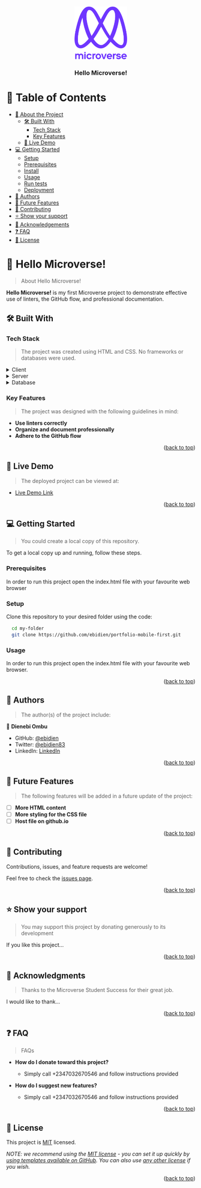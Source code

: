 <a name="readme-top"></a>

<div align="center">

  <img src="murple_logo.png" alt="logo" width="140"  height="auto" />
  <br/>

  <h3><b>Hello Microverse!</b></h3>

</div>

<!-- TABLE OF CONTENTS -->

# 📗 Table of Contents

- [📖 About the Project](#about-project)
  - [🛠 Built With](#built-with)
    - [Tech Stack](#tech-stack)
    - [Key Features](#key-features)
  - [🚀 Live Demo](#live-demo)
- [💻 Getting Started](#getting-started)
  - [Setup](#setup)
  - [Prerequisites](#prerequisites)
  - [Install](#install)
  - [Usage](#usage)
  - [Run tests](#run-tests)
  - [Deployment](#triangular_flag_on_post-deployment)
- [👥 Authors](#authors)
- [🔭 Future Features](#future-features)
- [🤝 Contributing](#contributing)
- [⭐️ Show your support](#support)
- [🙏 Acknowledgements](#acknowledgements)
- [❓ FAQ](#faq)
- [📝 License](#license)

<!-- PROJECT DESCRIPTION -->

# 📖 Hello Microverse! <a name="about-project"></a>

> About Hello Microverse!

**Hello Microverse!** is my first Microverse project to demonstrate effective use of linters, the GitHub flow, and professional documentation.

## 🛠 Built With <a name="built-with"></a>

### Tech Stack <a name="tech-stack"></a>

> The project was created using HTML and CSS. No frameworks or databases were used.

<details>
  <summary>Client</summary>
  <ul>
    <li>None</li>
  </ul>
</details>

<details>
  <summary>Server</summary>
  <ul>
    <li>None</li>
  </ul>
</details>

<details>
<summary>Database</summary>
  <ul>
    <li>None</li>
  </ul>
</details>

<!-- Features -->

### Key Features <a name="key-features"></a>

> The project was designed with the following guidelines in mind:

- **Use linters correctly**
- **Organize and document professionally**
- **Adhere to the GitHub flow**

<p align="right">(<a href="#readme-top">back to top</a>)</p>

<!-- LIVE DEMO -->

## 🚀 Live Demo <a name="live-demo"></a>

> The deployed project can be viewed at:

- [Live Demo Link](https://ebidien.github.io/hello-microverse/)

<p align="right">(<a href="#readme-top">back to top</a>)</p>

<!-- GETTING STARTED -->

## 💻 Getting Started <a name="getting-started"></a>

> You could create a local copy of this repository.

To get a local copy up and running, follow these steps.

### Prerequisites

In order to run this project open the index.html file with your favourite web browser

### Setup

Clone this repository to your desired folder using the code:

```sh
  cd my-folder
  git clone https://github.com/ebidien/portfolio-mobile-first.git
```

### Usage

In order to run this project open the index.html file with your favourite web browser.

<p align="right">(<a href="#readme-top">back to top</a>)</p>

<!-- AUTHORS -->

## 👥 Authors <a name="authors"></a>

> The author(s) of the project include:

👤 **Dienebi Ombu**

- GitHub: [@ebidien](https://github.com/ebidien)
- Twitter: [@ebidien83](https://twitter.com/ebidien83)
- LinkedIn: [LinkedIn](https://linkedin.com/in/ebidien)

<p align="right">(<a href="#readme-top">back to top</a>)</p>

<!-- FUTURE FEATURES -->

## 🔭 Future Features <a name="future-features"></a>

> The following features will be added in a future update of the project:

- [ ] **More HTML content**
- [ ] **More styling for the CSS file**
- [ ] **Host file on github.io**

<p align="right">(<a href="#readme-top">back to top</a>)</p>

<!-- CONTRIBUTING -->

## 🤝 Contributing <a name="contributing"></a>

Contributions, issues, and feature requests are welcome!

Feel free to check the [issues page](#).

<p align="right">(<a href="#readme-top">back to top</a>)</p>

<!-- SUPPORT -->

## ⭐️ Show your support <a name="support"></a>

> You may support this project by donating generously to its development

If you like this project...

<p align="right">(<a href="#readme-top">back to top</a>)</p>

<!-- ACKNOWLEDGEMENTS -->

## 🙏 Acknowledgments <a name="acknowledgements"></a>

> Thanks to the Microverse Student Success for their great job.

I would like to thank...

<p align="right">(<a href="#readme-top">back to top</a>)</p>

<!-- FAQ (optional) -->

## ❓ FAQ <a name="faq"></a>

> FAQs

- **How do I donate toward this project?**

  - Simply call +2347032670546 and follow instructions provided

- **How do I suggest new features?**

  - Simply call +2347032670546 and follow instructions provided

<p align="right">(<a href="#readme-top">back to top</a>)</p>

<!-- LICENSE -->

## 📝 License <a name="license"></a>

This project is [MIT](./LICENSE) licensed.

_NOTE: we recommend using the [MIT license](https://choosealicense.com/licenses/mit/) - you can set it up quickly by [using templates available on GitHub](https://docs.github.com/en/communities/setting-up-your-project-for-healthy-contributions/adding-a-license-to-a-repository). You can also use [any other license](https://choosealicense.com/licenses/) if you wish._

<p align="right">(<a href="#readme-top">back to top</a>)</p>